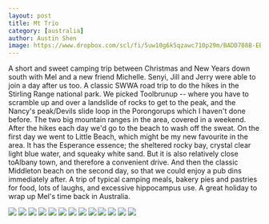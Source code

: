```yaml
---
layout: post
title: Mt Trio
category: [australia]
author: Austin Shen
image: https://www.dropbox.com/scl/fi/5uw10g6k5qzawc710p29m/BADD708B-EB41-4904-9451-DD85EE0BF271-67043-00000B5F24DFBD82.JPG?rlkey=ntpjg2qmh98j4v9xgbeznrlok&raw=1
---
```


A short and sweet camping trip between Christmas and New Years down south with Mel and a new friend Michelle. Senyi, Jill and Jerry were able to join a day after us too. A classic SWWA road trip to do the hikes in the Stirling Range national park. We picked Toolbrunup -- where you have to scramble up and over a landslide of rocks to get to the peak, and the Nancy's peak/Devils slide loop in the Porongorups which I haven't done before. The two big mountain ranges in the area, covered in a weekend. After the hikes each day we'd go to the beach to wash off the sweat. On the first day we went to Little Beach, which might be my new favourite in the area. It has the Esperance essence; the sheltered rocky bay, crystal clear light blue water, and squeaky white sand. But it is also relatively close toAlbany town, and therefore a convenient drive. And then the classic Middleton beach on the second day, so that we could enjoy a pub dins immediately after. A trip of typical camping meals, bakery pies and pastries for food, lots of laughs, and excessive hippocampus use. A great holiday to wrap up Mel's time back in Australia.

<div class='gallery' style='align-items: center'>
  <img src="https://www.dropbox.com/scl/fi/9wjqk295gyv5rmkm3udjg/D5C74326-9329-4860-9FBD-D5209282BC41-70971-00000C7D7CAA1BBF.jpg?rlkey=lm0keevop03w73msvbv48nfbq&raw=1">
  <img src="https://www.dropbox.com/scl/fi/z4f2k9q964xms7jbkle1s/2E4878D1-8D60-423C-BE9E-7E8FDC5A0C51-70971-00000C7D99D40616.jpg?rlkey=8blrwietszli103fgpq2hb5ja&raw=1">
  <img src="https://www.dropbox.com/scl/fi/4yjgll9vpig50chr9zs8a/9C6B740C-27AA-45AE-A81E-5F921BE5F517-70971-00000C7D50778529.jpg?rlkey=o329gfuuire2o0zjbkkda94k9&raw=1">
  <img src="https://www.dropbox.com/scl/fi/4kiz5ox3h0n2xm4092rf2/6843C383-EF8F-4C62-BF7E-0BE1088935A7-67043-00000B5EEC75FBCF.JPG?rlkey=j0nutqe3feemxdivt7n9w0qv7&raw=1">
  <img src="https://www.dropbox.com/scl/fi/aijvabsvpjgkxzgjzow07/30F8D84A-FC5D-4CCE-BE2D-E52B2B0983C1-70971-00000C7D73C07EE0.jpg?rlkey=xxlwhmd65js5n7so135ip82gr&raw=1">
  <img src="https://www.dropbox.com/scl/fi/t159vsex7b1fld2kjfnpt/A4A9F3E7-189F-4C5E-B276-48081A13FBA9-67043-00000B5F1D27E70F.JPG?rlkey=4i2qyyyq0hhtsoupgb7s4sgac&raw=1">
  <img src="https://www.dropbox.com/scl/fi/dd11hp5oxpbjgct4a8etg/A786942E-0217-40E4-9F7E-FED7FBAC80DF-70971-00000C7D646B0A91.JPG?rlkey=rzopflu7y2mhj7b7bdhq8rjhm&raw=1">
  <img src="https://www.dropbox.com/scl/fi/wnn31qwjy76nwrcvjthfm/D805DF73-C8D2-4B4F-855F-731C8A8D40E0-70971-00000C7CDF30CEE8.JPG?rlkey=3ct7i6ltpf08vwy3bw9zqau9q&raw=1">
  <img src="https://www.dropbox.com/scl/fi/55mrzz246ynam1elbib4e/EC52DE1F-7CE9-4CD1-BD71-2D9FE286EE52-70971-00000C7D0379D526.jpg?rlkey=cokxbuuaw8csz4hnoms05up5o&raw=1">
  <img src="https://www.dropbox.com/scl/fi/4t9421cdrr9kht5t9d8ty/E9B36187-4D33-40D2-9107-C9E796310204-70971-00000C7D1757B115.jpg?rlkey=9uf9vo53ntili4be64a29nzqq&raw=1">
  <img src="https://www.dropbox.com/scl/fi/mgfmfnw77qdlgtpsc69tq/E1503569-094C-411D-B935-502CABCC01EC-70971-00000C7CC3C8442A.jpg?rlkey=muj2y0iu2id2ofm2wwplctp5q&raw=1">
  <img src="https://www.dropbox.com/scl/fi/spa9v9pw0293rb3hwkufk/F333685D-7CC4-4850-A298-4BC8D663C851-67043-00000B5F084E2C17.jpg?rlkey=r9fl3y14sape4bc0ghtaf5wxl&raw=1">
  <img src="https://www.dropbox.com/scl/fi/a80lt43ezderevg0bfkuk/53F6DEA7-E44D-4D93-A911-FBB88B7F1C72-70971-00000C7D219CE612.jpg?rlkey=zlr0vc6wkew4bsvglja0ioqqr&raw=1">
</div>
